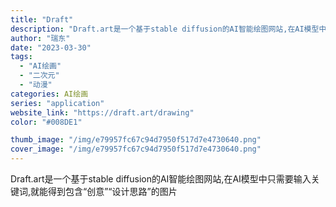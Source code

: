 ```yaml
---
title: "Draft"
description: "Draft.art是一个基于stable diffusion的AI智能绘图网站,在AI模型中只需要输入关键词,就能得到包"
author: "瑞东"
date: "2023-03-30"
tags:
  - "AI绘画"
  - "二次元"
  - "动漫"
categories: AI绘画
series: "application"
website_link: "https://draft.art/drawing"
color: "#008DE1"

thumb_image: "/img/e79957fc67c94d7950f517d7e4730640.png"
cover_image: "/img/e79957fc67c94d7950f517d7e4730640.png"
---
```


Draft.art是一个基于stable diffusion的AI智能绘图网站,在AI模型中只需要输入关键词,就能得到包含“创意”“设计思路”的图片 